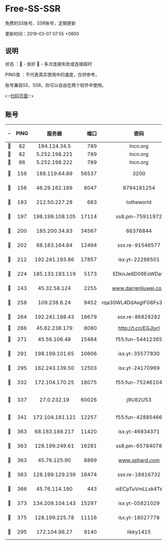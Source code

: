 # Free-SS-SSR

免费的SS账号、SSR账号，定期更新

更新时间：2019-03-07 07:55 +0800

## 说明

状态     ：🙂 - 良好 🙁 - 多次连接失败或连接超时

PING值   ：不代表真实使用中的速度，仅供参考。

账号兼容SS、SSR，你可以自由在两个软件中使用。

👉[扫码页面](https://liesauer.github.io/Free-SS-SSR/)👈

## 账号

|-|PING|服务器|端口|密码|加密方式|区域|
|:----:|:----:|:-----:|-----:|:----:|:----:|:----:|
|🙂|82|194.124.34.5|789|lncn.org|rc4|JP|
|🙂|82|5.252.198.221|789|lncn.org|rc4|JP|
|🙂|86|5.252.198.222|789|lncn.org|rc4|JP|
|🙂|156|188.119.64.89|56537|3200|aes-256-cfb|RU|
|🙂|156|46.29.162.169|8047|9794181254|aes-256-cfb|RU|
|🙂|193|212.50.227.28|663|totheworld|aes-256-cfb|US|
|🙂|197|198.199.108.105|17114|ss8.pm-75911972|aes-256-cfb|US|
|🙂|200|185.200.34.83|34567|66376844|aes-256-cfb|US|
|🙂|202|68.183.164.84|12494|ssx.re-91546577|aes-256-cfb|US|
|🙂|212|192.241.193.86|17857|isx.yt-22288501|aes-256-cfb|US|
|🙂|224|185.133.193.119|5173|EDknJe6D06EoWDaw|aes-256-cfb|US|
|🙂|243|45.32.58.124|2255|www.darrenliuwei.com|aes-256-cfb|JP|
|🙂|258|109.238.6.24|9452|rqa30WL4DdAvgIFG6Fs3znzTa|aes-256-cfb|FR|
|🙂|264|192.241.198.43|18679|ssx.re-86828282|aes-256-cfb|US|
|🙂|266|45.62.238.179|8080|http://t.cn/EGJIyrl|rc4-md5|CA|
|🙂|271|45.56.106.48|15484|f55.fun-54412365|aes-256-cfb|US|
|🙂|291|198.199.101.65|10606|isx.yt-35577830|aes-256-cfb|US|
|🙂|295|162.243.139.50|12503|isx.yt-24170969|aes-256-cfb|US|
|🙂|332|172.104.170.25|18075|f55.fun-75246104|aes-256-cfb|SG|
|🙂|337|27.0.232.19|60026|j9U82U53|xchacha20-ietf-poly1305|HK|
|🙂|341|172.104.181.121|12257|f55.fun-42885466|aes-256-cfb|SG|
|🙂|363|68.183.189.217|11420|isx.yt-46934371|aes-256-cfb|SG|
|🙂|363|128.199.249.61|16281|ss8.pm-65784078|aes-256-cfb|SG|
|🙂|363|45.76.125.90|8899|www.sphard.com|aes-256-cfb|AU|
|🙂|363|128.199.129.239|16474|ssx.re-18816732|aes-256-cfb|SG|
|🙂|366|45.76.114.190|443|oiECpTuVmLLxk4Ts|aes-256-cfb|AU|
|🙂|373|134.209.104.143|15297|isx.yt-05821029|aes-256-cfb|SG|
|🙂|375|128.199.225.78|11116|isx.yt-18027778|aes-256-cfb|SG|
|🙂|295|172.104.98.27|9140|likky1415|aes-256-cfb|JP|
